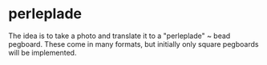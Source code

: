 # perleplade
The idea is to take a photo and translate it to a "perleplade" ~ bead pegboard.
These come in many formats, but initially only square pegboards will be implemented.

